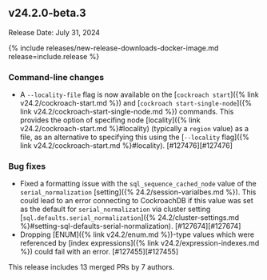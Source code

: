 ## v24.2.0-beta.3

Release Date: July 31, 2024

{% include releases/new-release-downloads-docker-image.md release=include.release %}

<h3 id="v24-2-0-beta-3-command-line-changes">Command-line changes</h3>

- A `--locality-file` flag is now available on the [`cockroach start`]({% link v24.2/cockroach-start.md %}) and [`cockroach start-single-node`]({% link v24.2/cockroach-start-single-node.md %}) commands. This provides the option of specifing node [locality]({% link v24.2/cockroach-start.md %}#locality) (typically a `region` value) as a file, as an alternative to specifying this using the [`--locality` flag]({% link v24.2/cockroach-start.md %}#locality). [#127476][#127476]

<h3 id="v24-2-0-beta-3-bug-fixes">Bug fixes</h3>

- Fixed a formatting issue with the `sql_sequence_cached_node` value of the `serial_normalization` [setting]({% 24.2/session-varialbes.md %}). This could lead to an error connecting to CockroachDB if this value was set as the default for `serial_normalization` via cluster setting [`sql.defaults.serial_normalization`]({% 24.2/cluster-settings.md %}#setting-sql-defaults-serial-normalization). [#127674][#127674]
- Dropping [ENUM]({% link v24.2/enum.md %})-type values which were referenced by [index expressions]({% link v24.2/expression-indexes.md %}) could fail with an error. [#127455][#127455]

This release includes 13 merged PRs by 7 authors.

